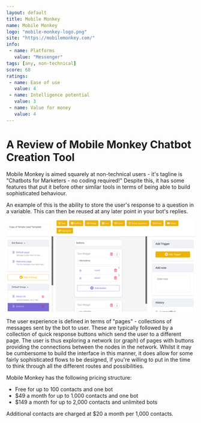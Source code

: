 ```yaml
---
layout: default
title: Mobile Monkey
name: Mobile Monkey
logo: "mobile-monkey-logo.png"
site: "https://mobilemonkey.com/"
info:
 - name: Platforms
   value: "Messenger"
tags: [any, non-technical]
score: 68
ratings:
 - name: Ease of use
   value: 4
 - name: Intelligence potential
   value: 3
 - name: Value for money
   value: 4
---
```


A Review of Mobile Monkey Chatbot Creation Tool
===============================================

Mobile Monkey is aimed squarely at non-technical users - it's tagline
is "Chatbots for Marketers - no coding required!" Despite this, it has
some features that put it before other similar tools in terms of being
able to build sophisticated behaviour.

An example of this is the ability to store the user's response to a
question in a variable. This can then be reused at any later point in
your bot's replies.

<img src="/img/mobile-monkey-screenshot.png" class="img-fluid">

The user experience is defined in terms of "pages" - collections of
messages sent by the bot to user. These are typically followed by a
collection of quick response buttons which send the user to a
different page. The user is thus exploring a network (or graph) of pages with
buttons providing the connections between the nodes in the
network. Whilst it may be cumbersome to build the interface in this
manner, it does allow for some fairly sophisticated flows to be
designed, if you're willing to put in the time to think through all
the different routes and possibilities.

Mobile Monkey has the following pricing structure:
 - Free for up to 100 contacts and one bot
 - $49 a month for up to 1.000 contacts and one bot
 - $149 a month for up to 2,000 contacts and unlimited bots

Additional contacts are charged at $20 a month per 1,000 contacts.
